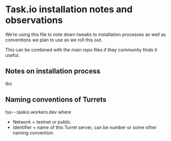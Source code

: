 # Task.io installation notes and observations
We’re using this file to note down tweaks to installation processes as well as conventions we plan to use as we roll this out.

This can be combined with the main repo files if they community finds it useful.

## Notes on installation process
tbc

## Naming conventions of Turrets
tss-<network>-<identifier>.taskio.workers.dev where

* Network = testnet or public
* Identifier = name of this Turret server, can be number or some other naming convention 